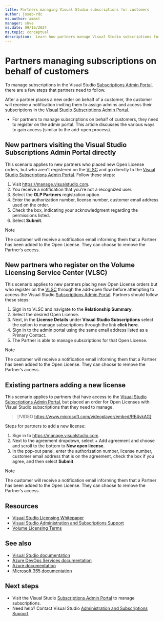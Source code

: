 ```yaml
---
title: Partners managing Visual Studio subscriptions for customers
author: joseb-rdc
ms.author: amast
manager: shve
ms.date: 09/16/2024
ms.topic: conceptual
description:  Learn how partners manage Visual Studio subscriptions for their customers.
---
```


# Partners managing subscriptions on behalf of customers

To manage subscriptions in the Visual Studio [Subscriptions Admin Portal](https://manage.visualstudio.com), there are a few steps that partners need to follow. 

After a partner places a new order on behalf of a customer, the customer will receive a notification inviting them to assign admins and access their subscriptions in the [Visual Studio Subscriptions Admin Portal](https://manage.visualstudio.com).
+ For partners to manage subscriptions on behalf of customers, they need to register on the admin portal. This article discusses the various ways to gain access  (similar to the add-open process).

## New partners visiting the Visual Studio Subscriptions Admin Portal directly

This scenario applies to new partners who placed new Open License orders, but who aren't registered on the [VLSC](https://www.microsoft.com/Licensing/servicecenter/default.aspx) and go directly to the [Visual Studio Subscriptions Admin Portal](https://manage.visualstudio.com). Follow these steps:
1. Visit <https://manage.visualstudio.com>.
1. You receive a notification that you're not a recognized user.
1. Select the **OLP Partners** registration option.
1. Enter the authorization number, license number, customer email address used on the order. 
1. Check the box, indicating your acknowledgment regarding the permissions listed.
1. Select **Submit**.

> [!NOTE]
> The customer will receive a notification email informing them that a Partner has been added to the Open License. They can choose to remove the Partner’s access.

## New partners who register on the Volume Licensing Service Center (VLSC)

This scenario applies to new partners placing new Open License orders but who register on the [VLSC](https://www.microsoft.com/Licensing/servicecenter/default.aspx) through the add-open flow before attempting to access the Visual Studio [Subscriptions Admin Portal](https://manage.visualstudio.com). Partners should follow these steps:
1. Sign in to VLSC and navigate to the **Relationship Summary**.
1. Select the desired Open License.
1. Next, in the **License Details** under **Visual Studio Subscriptions** select the option to manage subscriptions through the link **click here**.
1. Sign in to the admin portal using the same email address listed as a Primary Contact.
1. The Partner is able to manage subscriptions for that Open License.

> [!NOTE]
> The customer will receive a notification email informing them that a Partner has been added to the Open License. They can choose to remove the Partner’s access.

## Existing partners adding a new license

This scenario applies to partners that have access to the [Visual Studio Subscriptions Admin Portal](https://manage.visualstudio.com), but placed an order for Open Licenses with Visual Studio subscriptions that they need to manage. 

> [!VIDEO https://www.microsoft.com/videoplayer/embed/RE4vkAG]

Steps for partners to add a new license:
1. Sign in to <https://manage.visualstudio.com>.
1. Next to the agreement dropdown, select + Add agreement and choose and scroll to the bottom to **New open license**.
1. In the pop-out panel, enter the authorization number, license number, customer email address that is on the agreement, check the box if you agree, and then select **Submit**.

> [!NOTE]
> The customer will receive a notification email informing them that a Partner has been added to the Open License. They can choose to remove the Partner’s access.

## Resources

+ [Visual Studio Licensing Whitepaper](https://aka.ms/vslicensing)
+ [Visual Studio Administration and Subscriptions Support](https://aka.ms/vsadminhelp)
+ [Volume Licensing Terms](https://www.microsoft.com/licensing/product-licensing/products.aspx)

## See also

+ [Visual Studio documentation](/visualstudio/)
+ [Azure DevOps Services documentation](/azure/devops/)
+ [Azure documentation](/azure/)
+ [Microsoft 365 documentation](/microsoft-365/)

## Next steps

+ Visit the Visual Studio [Subscriptions Admin Portal](https://manage.visualstudio.com) to manage subscriptions.
+ Need help? Contact Visual Studio [Administration and Subscriptions Support](https://visualstudio.microsoft.com/support/support-overview-vs)
